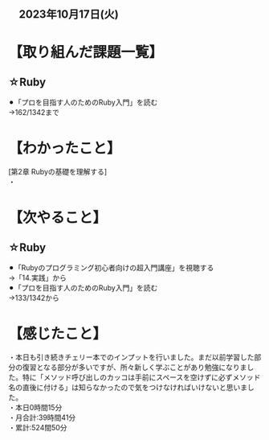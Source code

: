 ## 　2023年10月17日(火)
# 【取り組んだ課題一覧】
## ☆Ruby
⚫︎「プロを目指す人のためのRuby入門」を読む<br>
→162/1342まで<br>
# 【わかったこと】
[第2章 Rubyの基礎を理解する]<br>
・
# 【次やること】
## ☆Ruby
⚫︎「Rubyのプログラミング初心者向けの超入門講座」を視聴する<br>
→「14.実践」から<br>
⚫︎「プロを目指す人のためのRuby入門」を読む<br>
→133/1342から<br>
# 【感じたこと】
・本日も引き続きチェリー本でのインプットを行いました。まだ以前学習した部分の復習となる部分が多いですが、所々新しく学ぶことがあり勉強になりました。特に「メソッド呼び出しのカッコは手前にスペースを空けずに必ずメソッド名の直後に付ける」は知らなかったので気をつけなければいけないと思いました。<br>
・本日0時間15分<br>
・月合計:39時間41分<br>
・累計:524間50分<br>
